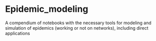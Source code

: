# Epidemic_modeling
A compendium of notebooks with the necessary tools for modeling and simulation of epidemics (working or not on networks), including direct applications
